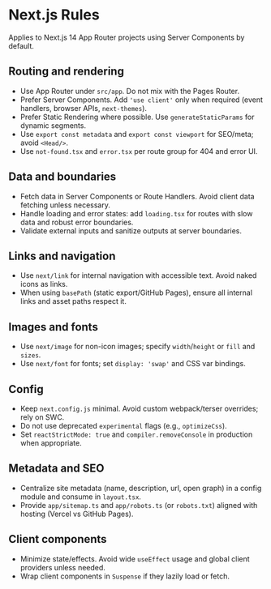 # Next.js Rules

Applies to Next.js 14 App Router projects using Server Components by default.

## Routing and rendering
- Use App Router under `src/app`. Do not mix with the Pages Router.
- Prefer Server Components. Add `'use client'` only when required (event handlers, browser APIs, `next-themes`).
- Prefer Static Rendering where possible. Use `generateStaticParams` for dynamic segments.
- Use `export const metadata` and `export const viewport` for SEO/meta; avoid `<Head/>`.
- Use `not-found.tsx` and `error.tsx` per route group for 404 and error UI.

## Data and boundaries
- Fetch data in Server Components or Route Handlers. Avoid client data fetching unless necessary.
- Handle loading and error states: add `loading.tsx` for routes with slow data and robust error boundaries.
- Validate external inputs and sanitize outputs at server boundaries.

## Links and navigation
- Use `next/link` for internal navigation with accessible text. Avoid naked icons as links.
- When using `basePath` (static export/GitHub Pages), ensure all internal links and asset paths respect it.

## Images and fonts
- Use `next/image` for non-icon images; specify `width`/`height` or `fill` and `sizes`.
- Use `next/font` for fonts; set `display: 'swap'` and CSS var bindings.

## Config
- Keep `next.config.js` minimal. Avoid custom webpack/terser overrides; rely on SWC.
- Do not use deprecated `experimental` flags (e.g., `optimizeCss`).
- Set `reactStrictMode: true` and `compiler.removeConsole` in production when appropriate.

## Metadata and SEO
- Centralize site metadata (name, description, url, open graph) in a config module and consume in `layout.tsx`.
- Provide `app/sitemap.ts` and `app/robots.ts` (or `robots.txt`) aligned with hosting (Vercel vs GitHub Pages).

## Client components
- Minimize state/effects. Avoid wide `useEffect` usage and global client providers unless needed.
- Wrap client components in `Suspense` if they lazily load or fetch.


